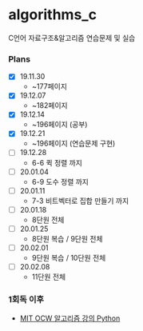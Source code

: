 # algorithms_c
C언어 자료구조&amp;알고리즘 연습문제 및 실습

### Plans 
- [X] 19.11.30  
  * ~177페이지 
- [X] 19.12.07  
  * ~182페이지 
- [X] 19.12.14  
  * ~196페이지 (공부)
- [X] 19.12.21  
  * ~196페이지 (연습문제 구현)
- [ ] 19.12.28  
  * 6-6 퀵 정렬 까지 
- [ ] 20.01.04  
  * 6-9 도수 정렬 까지 
- [ ] 20.01.11  
  * 7-3 비트벡터로 집합 만들기 까지 
- [ ] 20.01.18  
  * 8단원 전체
- [ ] 20.01.25  
  * 8단원 복습 / 9단원 전체 
- [ ] 20.02.01  
  * 9단원 복습 / 10단원 전체 
- [ ] 20.02.08  
  * 11단원 전체 

### 1회독 이후 
- [MIT OCW 알고리즘 강의 Python](https://www.edwith.org/introalgorithm/joinLectures/16685)
